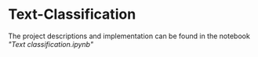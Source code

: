 # Text-Classification

The project descriptions and implementation can be found in the notebook *"Text classification.ipynb"*

